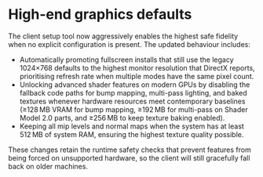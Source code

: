 # High-end graphics defaults

The client setup tool now aggressively enables the highest safe fidelity when
no explicit configuration is present. The updated behaviour includes:

- Automatically promoting fullscreen installs that still use the legacy
  1024×768 defaults to the highest monitor resolution that DirectX reports,
  prioritising refresh rate when multiple modes have the same pixel count.
- Unlocking advanced shader features on modern GPUs by disabling the fallback
  code paths for bump mapping, multi-pass lighting, and baked textures whenever
  hardware resources meet contemporary baselines (≥128 MB VRAM for bump
  mapping, ≥192 MB for multi-pass on Shader Model 2.0 parts, and ≥256 MB to keep
  texture baking enabled).
- Keeping all mip levels and normal maps when the system has at least 512 MB of
  system RAM, ensuring the highest texture quality possible.

These changes retain the runtime safety checks that prevent features from being
forced on unsupported hardware, so the client will still gracefully fall back
on older machines.
